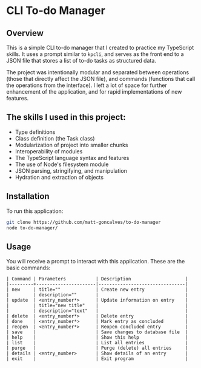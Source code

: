 # CLI To-do Manager

## Overview

This is a simple CLI to-do manager that I created to practice my TypeScript skills. It uses a prompt similar to `kpcli`, and serves as the front end to a JSON file that stores a list of to-do tasks as structured data.

The project was intentionally modular and separated between operations (those that directly affect the JSON file), and commands (functions that call the operations from the interface). I left a lot of space for further enhancement of the application, and for rapid implementations of new features.

## The skills I used in this project:

- Type definitions
- Class definition (the Task class)
- Modularization of project into smaller chunks
- Interoperability of modules
- The TypeScript language syntax and features
- The use of Node's filesystem module
- JSON parsing, stringifying, and manipulation
- Hydration and extraction of objects

## Installation

To run this application:

```bash
git clone https://github.com/matt-goncalves/to-do-manager
node to-do-manager/
```

## Usage

You will receive a prompt to interact with this application. These are the basic commands:

```text
| Command | Parameters           | Description                    |
|---------+----------------------|--------------------------------|
| new     | title=""             | Create new entry               |
|         | description=""       |                                |
| update  | <entry_number*>      | Update information on entry    |
|         | title="new title"    |                                |
|         | description="text"   |                                |
| delete  | <entry_number*>      | Delete entry                   |
| done    | <entry_number*>      | Mark entry as concluded        |
| reopen  | <entry_number*>      | Reopen concluded entry         |
| save    |                      | Save changes to database file  |
| help    |                      | Show this help                 |
| list    |                      | List all entries               |
| purge   |                      | Purge (delete) all entries     |
| details | <entry_number>       | Show details of an entry       |
| exit    |                      | Exit program                   |
```
